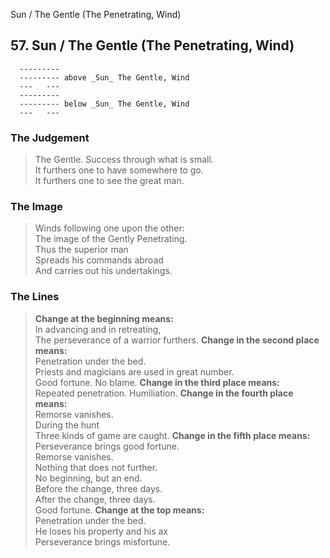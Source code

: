 Sun / The Gentle (The Penetrating, Wind)
## 57. Sun / The Gentle (The Penetrating, Wind)
      ---------
      --------- above _Sun_ The Gentle, Wind  
      ---   ---
      ---------
      --------- below _Sun_ The Gentle, Wind  
      ---   ---
### The Judgement
> The Gentle. Success through what is small.  
 It furthers one to have somewhere to go.  
 It furthers one to see the great man.
### The Image
> Winds following one upon the other:  
 The image of the Gently Penetrating.  
 Thus the superior man  
 Spreads his commands abroad  
 And carries out his undertakings.
### The Lines

 > **Change at the beginning means:**  
 In advancing and in retreating,  
 The perseverance of a warrior furthers.
 > **Change in the second place means:**  
 Penetration under the bed.  
 Priests and magicians are used in great number.  
 Good fortune. No blame.
 > **Change in the third place means:**  
 Repeated penetration. Humiliation.
 > **Change in the fourth place means:**  
 Remorse vanishes.  
 During the hunt  
 Three kinds of game are caught.
 > **Change in the fifth place means:**  
 Perseverance brings good fortune.  
 Remorse vanishes.  
 Nothing that does not further.  
 No beginning, but an end.  
 Before the change, three days.  
 After the change, three days.  
 Good fortune.
 > **Change at the top means:**  
 Penetration under the bed.  
 He loses his property and his ax  
 Perseverance brings misfortune.



